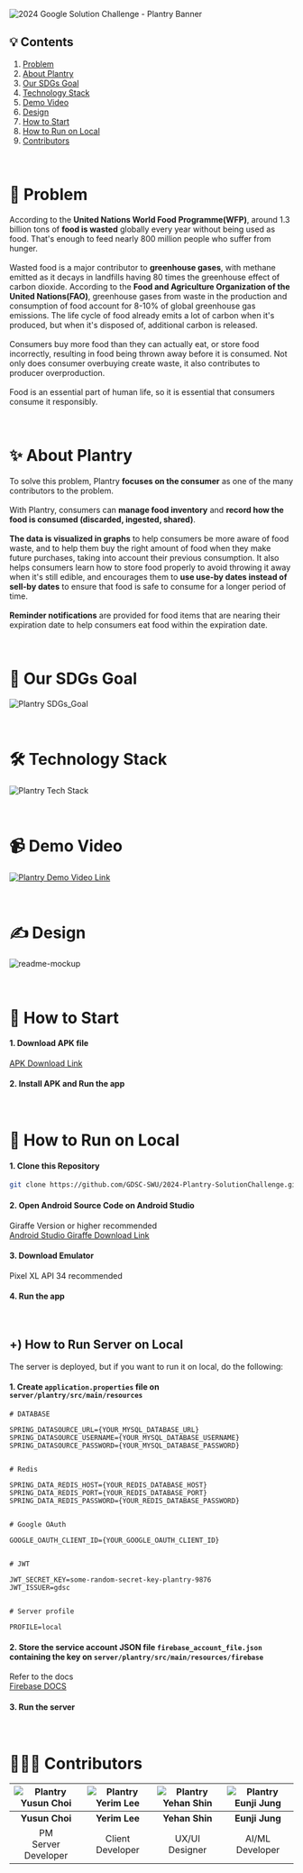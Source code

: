 ![2024 Google Solution Challenge - Plantry Banner](https://github.com/GDSC-SWU/2024-Plantry-SolutionChallenge/assets/68212300/b2f36158-5221-465b-afdf-a10551e69a63)

## 💡 Contents

1. [Problem](#-problem)
2. [About Plantry](#-about-plantry)
3. [Our SDGs Goal](#-our-sdgs-goal)
4. [Technology Stack](#-technology-stack)
5. [Demo Video](#-demo-video)
6. [Design](https://github.com/GDSC-SWU/2024-Plantry-SolutionChallenge?tab=readme-ov-file#%EF%B8%8F-design)
7. [How to Start](#-how-to-start)
8. [How to Run on Local](#-how-to-run-on-local)
9. [Contributors](#-contributors)

<br>

# 📌 Problem

According to the **United Nations World Food Programme(WFP)**, around 1.3 billion tons of **food is wasted** globally every year without being used as food. That's enough to feed nearly 800 million people who suffer from hunger.
<br>
<br>
Wasted food is a major contributor to **greenhouse gases**, with methane emitted as it decays in landfills having 80 times the greenhouse effect of carbon dioxide. According to the **Food and Agriculture Organization of the United Nations(FAO)**, greenhouse gases from waste in the production and consumption of food account for 8-10% of global greenhouse gas emissions. The life cycle of food already emits a lot of carbon when it's produced, but when it's disposed of, additional carbon is released.
<br>
<br>
Consumers buy more food than they can actually eat, or store food incorrectly, resulting in food being thrown away before it is consumed. Not only does consumer overbuying create waste, it also contributes to producer overproduction.
<br>
<br>
Food is an essential part of human life, so it is essential that consumers consume it responsibly.

<br>

# ✨ About Plantry

To solve this problem, Plantry **focuses on the consumer** as one of the many contributors to the problem.
<br>
<br>
With Plantry, consumers can **manage food inventory** and **record how the food is consumed (discarded, ingested, shared)**.
<br>
<br>
**The data is visualized in graphs** to help consumers be more aware of food waste, and to help them buy the right amount of food when they make future purchases, taking into account their previous consumption. It also helps consumers learn how to store food properly to avoid throwing it away when it's still edible, and encourages them to **use use-by dates instead of sell-by dates** to ensure that food is safe to consume for a longer period of time.
<br>
<br>
**Reminder notifications** are provided for food items that are nearing their expiration date to help consumers eat food within the expiration date.

<br>

# 🚀 Our SDGs Goal
![Plantry SDGs_Goal](https://github.com/GDSC-SWU/2024-Plantry-SolutionChallenge/assets/68212300/37771e9f-6741-47ea-821f-cc2f8e4d0c4d)

<br>

# 🛠 Technology Stack
![Plantry Tech Stack](https://github.com/GDSC-SWU/2024-Plantry-SolutionChallenge/assets/68212300/7f2cc7a8-6584-4298-a9b4-b3999b117386)

<br>

# 📹 Demo Video

[![Plantry Demo Video Link](https://github.com/GDSC-SWU/2024-Plantry-SolutionChallenge/assets/68212300/47598a0a-4399-43c5-9d57-44ec57dd425e)]()

<br>

# ✍️ Design

![readme-mockup](https://github.com/GDSC-SWU/2024-Plantry-SolutionChallenge/assets/68212300/5108c44b-4ce8-4813-b46e-43d255e5ee51)

<br>

# 📱 How to Start

#### 1. Download APK file

[APK Download Link](https://drive.google.com/file/d/1SL2hSk1qXrK29oom35dne_aCEHyjMbyX/view?usp=sharing)

#### 2. Install APK and Run the app

<br>

# 📲 How to Run on Local

#### 1. Clone this Repository

```bash
git clone https://github.com/GDSC-SWU/2024-Plantry-SolutionChallenge.git
```

#### 2. Open Android Source Code on Android Studio

Giraffe Version or higher recommended
<br>
[Android Studio Giraffe Download Link](https://teamandroid.com/android-studio-giraffe-download/)

#### 3. Download Emulator

Pixel XL API 34 recommended

#### 4. Run the app

<br>

## +) How to Run Server on Local

The server is deployed, but if you want to run it on local, do the following:

#### 1. Create `application.properties` file on `server/plantry/src/main/resources`

```properties
# DATABASE

SPRING_DATASOURCE_URL={YOUR_MYSQL_DATABASE_URL}
SPRING_DATASOURCE_USERNAME={YOUR_MYSQL_DATABASE_USERNAME}
SPRING_DATASOURCE_PASSWORD={YOUR_MYSQL_DATABASE_PASSWORD}


# Redis

SPRING_DATA_REDIS_HOST={YOUR_REDIS_DATABASE_HOST}
SPRING_DATA_REDIS_PORT={YOUR_REDIS_DATABASE_PORT}
SPRING_DATA_REDIS_PASSWORD={YOUR_REDIS_DATABASE_PASSWORD}


# Google OAuth

GOOGLE_OAUTH_CLIENT_ID={YOUR_GOOGLE_OAUTH_CLIENT_ID}


# JWT

JWT_SECRET_KEY=some-random-secret-key-plantry-9876
JWT_ISSUER=gdsc


# Server profile

PROFILE=local
```

#### 2. Store the service account JSON file `firebase_account_file.json` containing the key on `server/plantry/src/main/resources/firebase`

Refer to the docs<br>
[Firebase DOCS](https://firebase.google.com/docs/admin/setup?hl=ko#set-up-project-and-service-account)

#### 3. Run the server

<br>

# 👩🏻‍💻 Contributors

| <img alt="Plantry Yusun Choi" src="https://github.com/GDSC-SWU/2024-Plantry-SolutionChallenge/assets/68212300/9aca10a1-06d4-42ea-b8f6-5585a582468e"> | <img alt="Plantry Yerim Lee" src="https://github.com/GDSC-SWU/2024-Plantry-SolutionChallenge/assets/68212300/37ba797a-658d-4d27-8a38-2b613abf418c"> | <img alt="Plantry Yehan Shin" src="https://github.com/GDSC-SWU/2024-Plantry-SolutionChallenge/assets/68212300/2d052916-7fac-40a8-a2d9-b91f572690f0"> | <img alt="Plantry Eunji Jung" src="https://github.com/GDSC-SWU/2024-Plantry-SolutionChallenge/assets/68212300/4e8b46ea-4503-4432-9861-5e7d14ce79b5"> |
| :--------------------: | :--------------: | :------------: | :-------------: |
|     **Yusun Choi**     |  **Yerim Lee**   | **Yehan Shin** | **Eunji Jung**  |
| PM<br>Server Developer | Client Developer | UX/UI Designer | AI/ML Developer |
